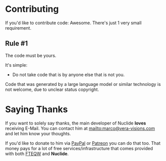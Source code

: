 # Contributing

If you'd like to contribute code: Awesome.
There's just 1 very small requirement.

## Rule #1

The code must be yours.

It's simple:

- Do not take code that is by anyone else that is not you.

Code that was generated by a large language model or similar technology is not welcome, due to unclear status copyright.

# Saying Thanks

If you want to solely say thanks, the main developer of Nuclide **loves** receiving E-Mail. You can contact him at <mailto:marco@vera-visions.com> and let him know your thoughts.

If you'd like to donate to him via [PayPal](https://paypal.me/eukara) or [Patreon](https://www.patreon.com/eukara) you can do that too. That money pays for a lot of free services/infrastructure that comes provided with both [FTEQW](https://www.fteqw.org/) and **Nuclide**.
